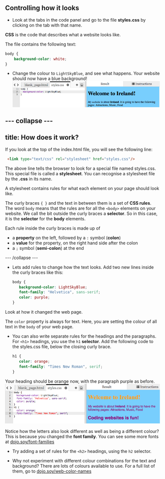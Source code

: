## Controlling how it looks

- Look at the tabs in the code panel and go to the file **styles.css** by clicking on the tab with that name.

 **CSS** is the code that describes what a website looks like.

 The file contains the following text:

   ```css
   body {
       background-color: white;
   }
   ```

- Change the colour to `LightSkyBlue`, and see what happens. Your website should now have a blue background! ![](images/egFirstCSSbluebg.png)

--- collapse ---
---
title: How does it work?
---

If you look at the top of the index.html file, you will see the following line:

   ```html
    <link type="text/css" rel="stylesheet" href="styles.css"/>
   ```

The above line tells the browser to look for a special file named styles.css. This special file is called a **stylesheet**. You can recognise a stylesheet file by the **.css** in its name. 
  
A stylesheet contains rules for what each element on your page should look like.

The curly braces `{ }` and the text in between them is a set of **CSS rules**. The word `body` means that the rules are for all the `<body>` elements on your website. We call the bit outside the curly braces a **selector**. So in this case, it is the **selector** for the **body** elements.

Each rule inside the curly braces is made up of 
  - a **property** on the left, followed by a `:` symbol \(**colon**\)
  - a **value** for the property, on the right hand side after the colon
  - a `;` symbol \(**semi-colon**\) at the end
   

--- /collapse ---

- Lets add rules to change how the text looks. Add two new lines inside the curly braces like this:
   ```css
   body {
      background-color: LightSkyBlue;
      font-family: "Helvetica", sans-serif;
      color: purple;
   }
   ```
Look at how it changed the web page. 

The `color` property is always for text. Here, you are setting the colour of all text in the `body` of your web page.

- You can also write separate rules for the headings and the paragraphs. For `<h1>` headings, you use the `h1` **selector**. Add the following code to the styles.css file, below the closing curly brace.
   ```css
   h1 {
      color: orange;
      font-family: "Times New Roman", serif;
   }
   ```

Your heading should be orange now, with the paragraph purple as before. ![](images/egCssColorsFonts.png)

Notice how the letters also look different as well as being a different colour? This is because you changed the **font family**. You can see some more fonts at [dojo.soy/font-families](http://dojo.soy/web-font-families)

- Try adding a set of rules for the `<h2>` headings, using the `h2` selector. 

- Why not experiment with different colour combinations for the text and background? There are lots of colours available to use. For a full list of them, go to [dojo.soy/web-color-names](http://dojo.soy/web-color-names)



